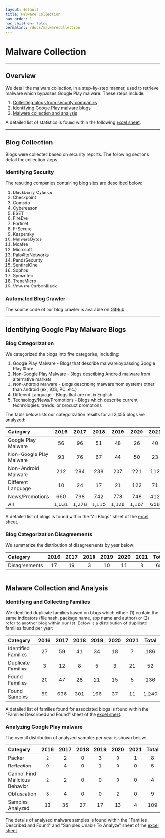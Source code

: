 ```yaml
---
layout: default
title: Malware Collection
nav_order: 1
has_children: false
permalink: /docs/malwarecollection
---
```


# Malware Collection
---

## Overview

We detail the malware collection, in a step-by-step manner, used to retrieve malware which bypasses Google Play malware. These steps include:

1. [Collecting blogs from security companies](#blog-collection)
2. [Identifying Google Play malware blogs](#identifying-google-play-malware-blogs)
3. [Malware collection and analysis](#malware-collection-and-analysis)

A detailed list of statistics is found within the following [excel sheet](../../../assets/data/excelsheets/MalwareCollectionStatistics.xlsx). 

---

## Blog Collection

Blogs were collected based on security reports. The following sections detail the collection steps.

### Identifying Security 

The resulting companies containing blog sites are described below:

1. Blackberry Cylance
2. Checkpoint
3. Comodo
4. Cybereason
5. ESET
6. FireEye
7. Fortinet
8. F-Secure
9. Kaspersky
10. MalwareBytes
11. Mcafee
12. Microsoft
13. PaloAltoNetworks
14. PandaSecurity
15. SentinelOne
16. Sophos
17. Symantec
18. TrendMicro
19. Vmware CarbonBlack

### Automated Blog Crawler

The source code of our blog crawler is available on [GitHub](https://github.com/hello-from-anon-researcher/BlogScrapeUtilities/).

---

## Identifying Google Play Malware Blogs

### Blog Categorization

We categorized the blogs into five categories, including:

1. Google Play Malware - Blogs that describe malware bypassing Google Play Store
2. Non-Google Play Malware - Blogs describing Android malware from alternative markets
3. Non-Android Malware - Blogs describing malware from systems other than Android (ex., iOS, PC, etc.)
4. Different Language - Blogs that are not in English
5. Technology/News/Promotions - Blogs which describe current technologies, trends, or product promotions

The table below lists our categorization results for all 3,455 blogs we analyzed:

|Category|2016|2017|2018|2019|2020|2021|Total|
|:-------------------------------|:------------------:|:------:|:------:|:------:|:------:|:------:|:------:|
|Google Play Malware|56|96|51|48|26|40|317|
|Non-Google Play Malware|93|76|67|44|50|23|353|
|Non-Android Malware|212|284|238|237|221|112|1,304|
|Different Language|10|24|17|21|122|71|265|
|News/Promotions|660|798|742|778|748|412|4,138|
|All|1,031|1,278|1,115|1,128|1,167|658|6,377|

A detailed list of blogs is found within the "All Blogs" sheet of the [excel sheet](../../../assets/data/excelsheets/MalwareCollectionStatistics.xlsx).

### Blog Categorization Disagreements

We summarize the distribution of disagreements by year below:

|Category|2016|2017|2018|2019|2020|2021|Total|
|:-------------------------------|:------------------:|:------:|:------:|:------:|:------:|:------:|:------:|
|Disagreements|17|19|3|10|11|8|68|

---

## Malware Collection and Analysis

### Identifying and Collecting Families

We identified duplicate families based on blogs which either: (1) contain the same indicators (file hash, package name, app name and author) or (2) refer to another blog within our list. Below is a distribution of duplicate families found per year:

|Category|2016|2017|2018|2019|2020|2021|Total|
|:-------------------------------|:------------------:|:------:|:------:|:------:|:------:|:------:|:------:|
|Identified Families|27|59|41|34|18|7|186|
|Duplicate Families|3|12|8|5|3|21|52|
|Found Families|20|47|28|21|15|5|136|
|Found Samples|89|636|301|166|37|11|1,240|

A detailed list of families found for associated blogs is found within the "Families Described and Found" sheet of the [excel sheet](../../../assets/data/excelsheets/MalwareCollectionStatistics.xlsx).

### Analyzing Google Play malware

The overall distribution of analyzed samples per year is shown below:

|Category|2016|2017|2018|2019|2020|2021|Total|
|:-------------------------------|:------------------:|:------:|:------:|:------:|:------:|:------:|:------:|
|Packer|2|2|0|3|0|1|8|
|Reflection|0|4|0|1|0|0|5|
|Cannot Find Malicious Behavior|2|2|0|0|0|0|4|
|Obfuscation|3|4|0|0|2|0|9|
|Samples Analyzed|13|35|27|17|13|4|109|

The details of analyzed malware samples is found within the "Families Described and Found" and "Samples Unable To Analyze" sheet of the [excel sheet](../../../assets/data/excelsheets/MalwareCollectionStatistics.xlsx).
